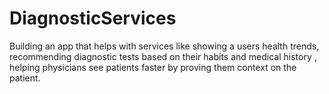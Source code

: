 # DiagnosticServices
Building an app that helps with services like showing a users health trends, recommending diagnostic tests based on their habits and medical history , helping physicians see patients faster by proving them context on the patient.
